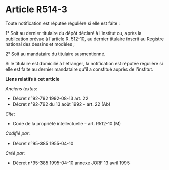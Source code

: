 # Article R514-3

Toute notification est réputée régulière si elle est faite :

1° Soit au dernier titulaire du dépôt déclaré à l'institut ou, après la publication prévue à l'article R. 512-10, au dernier
titulaire inscrit au Registre national des dessins et modèles ;

2° Soit au mandataire du titulaire susmentionné.

Si le titulaire est domicilié à l'étranger, la notification est réputée régulière si elle est faite au dernier mandataire
qu'il a constitué auprès de l'institut.

**Liens relatifs à cet article**

_Anciens textes_:

  - Décret n°92-792 1992-08-13 art. 22
  - Décret n°92-792 du 13 août 1992 - art. 22 (Ab)

_Cite_:

  - Code de la propriété intellectuelle - art. R512-10 (M)

_Codifié par_:

  - Décret n°95-385 1955-04-10

_Créé par_:

  - Décret n°95-385 1995-04-10 annexe JORF 13 avril 1995

